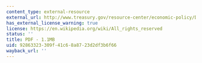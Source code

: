 ```yaml
---
content_type: external-resource
external_url: http://www.treasury.gov/resource-center/economic-policy/Documents/infrastructure_investment_report.pdf
has_external_license_warning: true
license: https://en.wikipedia.org/wiki/All_rights_reserved
status: ''
title: PDF - 1.1MB
uid: 92863323-309f-41c6-8a87-23d2df3b6f66
wayback_url: ''
---
```


